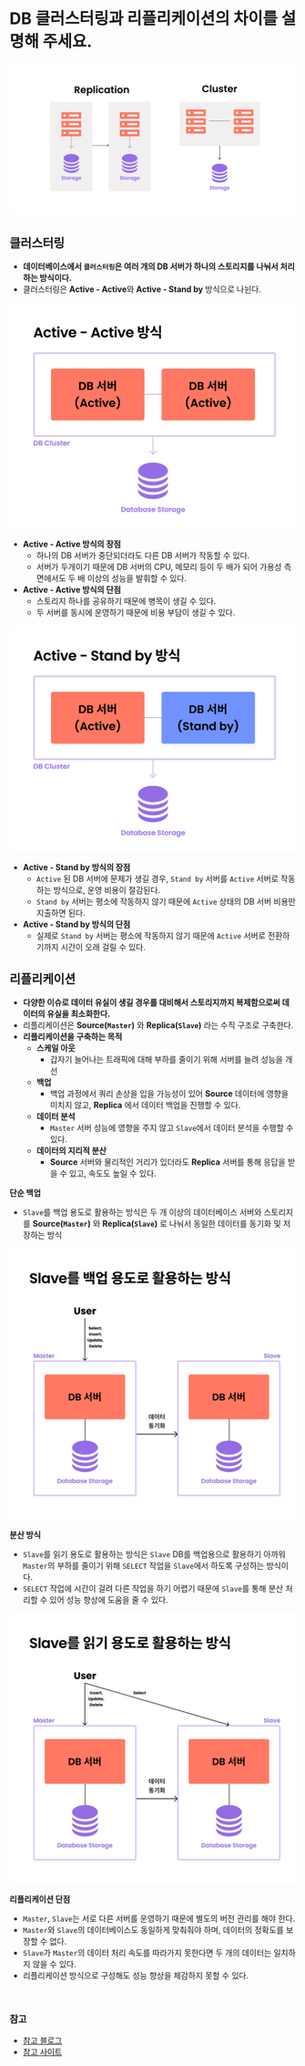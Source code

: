 # DB 클러스터링과 리플리케이션의 차이를 설명해 주세요.

![img_2.png](image/img_2.png)

## 클러스터링

- **데이터베이스에서 `클러스터링`은 여러 개의 DB 서버가 하나의 스토리지를 나눠서 처리하는 방식이다.**
- 클러스터링은 **Active - Active**와 **Active - Stand by** 방식으로 나뉜다.

![img.png](image/img.png)

- **Active - Active 방식의 장점**
  - 하나의 DB 서버가 중단되더라도 다른 DB 서버가 작동할 수 있다.
  - 서버가 두개이기 때문에 DB 서버의 CPU, 메모리 등이 두 배가 되어 가용성 측면에서도 두 배 이상의 성능을 발휘할 수 있다.
- **Active - Active 방식의 단점**
  - 스토리지 하나를 공유하기 때문에 병목이 생길 수 있다.
  - 두 서버를 동시에 운영하기 때문에 비용 부담이 생길 수 있다.


![img_1.png](image/img_1.png)

- **Active - Stand by 방식의 장점**
  - `Active` 된 DB 서버에 문제가 생길 경우, `Stand by` 서버를 `Active` 서버로 작동하는 방식으로, 운영 비용이 절감된다.
  - `Stand by` 서버는 평소에 작동하지 않기 때문에 `Active` 상태의 DB 서버 비용만 지출하면 된다.
- **Active - Stand by 방식의 단점**
  - 실제로 `Stand by` 서버는 평소에 작동하지 않기 때문에 `Active` 서버로 전환하기까지 시간이 오래 걸릴 수 있다.


## 리플리케이션

- **다양한 이슈로 데이터 유실이 생길 경우를 대비해서 스토리지까지 복제함으로써 데이터의 유실을 최소화한다.**
- 리플리케이션은 **Source(`Master`)** 와 **Replica(`Slave`)** 라는 수직 구조로 구축한다.
- **리플리케이션을 구축하는 목적**
  - **스케일 아웃**
    - 갑자기 늘어나는 트래픽에 대해 부하를 줄이기 위해 서버를 늘려 성능을 개선
  - **백업**
    - 백업 과정에서 쿼리 손상을 입을 가능성이 있어 **Source** 데이터에 영향을 미치지 않고, **Replica** 에서 데이터 백업을 진행할 수 있다.
  - **데이터 분석**
    - `Master` 서버 성능에 영향을 주지 않고 `Slave`에서 데이터 분석을 수행할 수 있다.
  - **데이터의 지리적 분산**
    - **Source** 서버와 물리적인 거리가 있더라도 **Replica** 서버를 통해 응답을 받을 수 있고, 속도도 높일 수 있다.

**단순 백업**
- `Slave`를 백업 용도로 활용하는 방식은 두 개 이상의 데이터베이스 서버와 스토리지를 **Source(`Master`)** 와 **Replica(`Slave`)** 로 나눠서 동일한 데이터를 동기화 및 저장하는 방식

![img_3.png](image/img_3.png)

**분산 방식**
- `Slave`를 읽기 용도로 활용하는 방식은 `Slave` DB를 백업용으로 활용하기 아까워 `Master`의 부하를 줄이기 위해 `SELECT` 작업을 `Slave`에서 하도록 구성하는 방식이다.
- `SELECT` 작업에 시간이 걸려 다른 작업을 하기 어렵기 때문에 `Slave`를 통해 분산 처리할 수 있어 성능 향상에 도움을 줄 수 있다.

![img_4.png](image/img_4.png)

**리플리케이션 단점**
- `Master`, `Slave`는 서로 다른 서버를 운영하기 때문에 별도의 버전 관리를 해야 한다.
- `Master`와 `Slave`의 데이터베이스도 동일하게 맞춰줘야 하며, 데이터의 정확도를 보장할 수 없다.
- `Slave`가 `Master`의 데이터 처리 속도를 따라가지 못한다면 두 개의 데이터는 일치하지 않을 수 있다.
- 리플리케이션 방식으로 구성해도 성능 향상을 체감하지 못할 수 있다.

<br>

### 참고
- [참고 블로그](https://mangkyu.tistory.com/97)
- [참고 사이트](https://www.whatap.io/ko/blog/172/)
 
